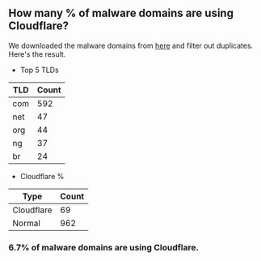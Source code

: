 ## How many % of malware domains are using Cloudflare?


We downloaded the malware domains from [here](https://urlhaus.abuse.ch) and filter out duplicates.
Here's the result.


[//]: # (start replacement)


- Top 5 TLDs

| TLD | Count |
| --- | --- |
| com | 592 |
| net | 47 |
| org | 44 |
| ng | 37 |
| br | 24 |


- Cloudflare %

| Type | Count |
| --- | --- |
| Cloudflare | 69 |
| Normal | 962 |


### 6.7% of malware domains are using Cloudflare.